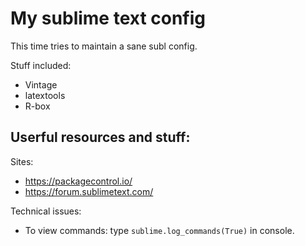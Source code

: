 # My sublime text config

This time tries to maintain a sane subl config.

Stuff included:

- Vintage
- latextools
- R-box

## Userful resources and stuff:

Sites:

- https://packagecontrol.io/
- https://forum.sublimetext.com/

Technical issues:

- To view commands: type `sublime.log_commands(True)` in console.

